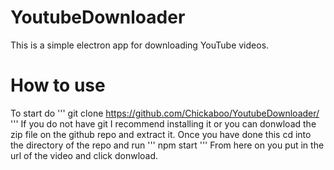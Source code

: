 # YoutubeDownloader
This is a simple electron app for downloading YouTube videos.
# How to use
To start do 
'''
git clone https://github.com/Chickaboo/YoutubeDownloader/
'''
If you do not have git I recommend installing it or you can donwload the zip file on the github repo and extract it. Once you have done this cd into the directory of the repo and run
'''
npm start
'''
From here on you put in the url of the video and click donwload.

